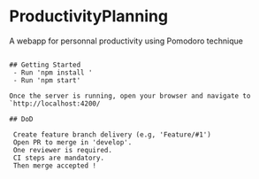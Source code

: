 # ProductivityPlanning

A webapp for personnal productivity using Pomodoro technique

```

## Getting Started
 - Run 'npm install '
 - Run 'npm start'

Once the server is running, open your browser and navigate to `http://localhost:4200/

## DoD

 Create feature branch delivery (e.g, 'Feature/#1')
 Open PR to merge in 'develop'.
 One reviewer is required.
 CI steps are mandatory.
 Then merge accepted !
```
